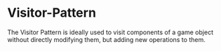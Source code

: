 # Visitor-Pattern
The Visitor Pattern is ideally used to visit components of a game object without directly modifying them, but adding new operations to them.

